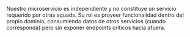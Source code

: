 
Nuestro microservicio es independiente y no constituye un servicio requerido por otras squads. Su rol es proveer funcionalidad dentro del propio dominio, consumiendo datos de otros servicios (cuando corresponda) pero sin exponer endpoints críticos hacia afuera.
